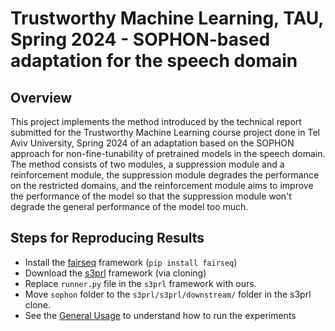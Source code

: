 # Trustworthy Machine Learning, TAU, Spring 2024 - SOPHON-based adaptation for the speech domain
## Overview
This project implements the method introduced by the technical report submitted for the Trustworthy Machine Learning course project done in Tel Aviv University, Spring 2024
of an adaptation based on the SOPHON approach for non-fine-tunability of pretrained models in the speech domain.
The method consists of two modules, a suppression module and a reinforcement module, the suppression module degrades the performance on the restricted domains,
and the reinforcement module aims to improve the performance of the model so that the suppression module won't degrade the general performance of the model too much.

## Steps for Reproducing Results
* Install the [fairseq]( https://github.com/facebookresearch/fairseq ) framework (`pip install fairseq`)
* Download the [s3prl]( https://github.com/s3prl/s3prl/tree/main/s3prl/downstream ) framework (via cloning)
* Replace `runner.py` file in the `s3prl` framework with ours.
* Move `sophon` folder to the `s3prl/s3prl/downstream/` folder in the s3prl clone.
* See the [General Usage](https://github.com/s3prl/s3prl/tree/main/s3prl/downstream#general-usage) to understand how to run the experiments

